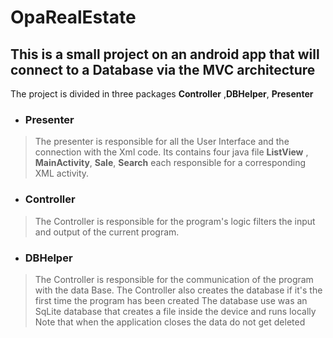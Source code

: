 # OpaRealEstate
## This is a small project on an android app that will connect to a Database via the MVC architecture 
The project is divided in three packages **Controller** ,**DBHelper**, **Presenter**
* ### Presenter
> The presenter is responsible for all the User Interface and the connection with the Xml code.
> Its contains four java file **ListView** , **MainActivity**, **Sale**, **Search** each responsible 
> for a corresponding XML activity.
* ### Controller
> The Controller is responsible for the program's logic filters the input and output of the current program.
* ### DBHelper
> The Controller is responsible for the communication of the program with the data Base. 
> The Controller also creates the database if it's the first time the program has been created
> The database use was an SqLite database that creates a file inside the device
 and runs locally
> Note that when the application closes the data do not get deleted

